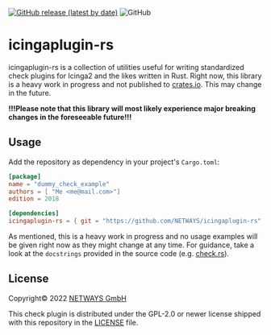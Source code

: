 [![GitHub release (latest by date)](https://img.shields.io/github/v/release/NETWAYS/icingaplugin-rs?label=version)](https://github.com/NETWAYS/icingaplugin-rs/releases)
![GitHub](https://img.shields.io/github/license/NETWAYS/icingaplugin-rs)
# icingaplugin-rs

icingaplugin-rs is a collection of utilities useful for writing standardized check plugins for Icinga2 and the likes written in Rust. 
Right now, this library is a heavy work in progress and not published to [crates.io](https://crates.io). This may change in the future.

**!!!Please note that this library will most likely experience major breaking changes in the foreseeable future!!!**

## Usage
Add the repository as dependency in your project's `Cargo.toml`:

```toml
[package]
name = "dummy_check_example"
authors = [ "Me <me@mail.com>"]
edition = 2018

[dependencies]
icingaplugin-rs = { git = "https://github.com/NETWAYS/icingaplugin-rs", tag = "v0.0.1"}
```

As mentioned, this is a heavy work in progress and no usage examples will be given right now as they might change at any time. For guidance, take a look at the `docstrings` provided
in the source code (e.g. [check.rs]("src/check.rs")).

## License 

Copyright© 2022 [NETWAYS GmbH](mailto:info@netways.de)

This check plugin is distributed under the GPL-2.0 or newer license shipped with this repository in the [LICENSE](LICENSE) file.
